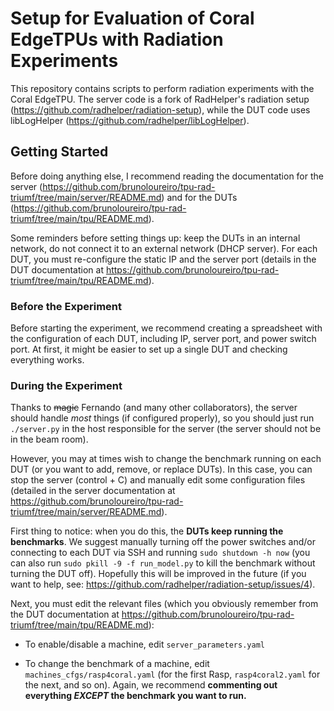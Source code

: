 # Setup for Evaluation of Coral EdgeTPUs with Radiation Experiments

This repository contains scripts to perform radiation experiments with the Coral EdgeTPU. The server code is a fork of RadHelper's radiation setup (https://github.com/radhelper/radiation-setup), while the DUT code uses libLogHelper (https://github.com/radhelper/libLogHelper).

## Getting Started

Before doing anything else, I recommend reading the documentation for the server (https://github.com/brunoloureiro/tpu-rad-triumf/tree/main/server/README.md) and for the DUTs (https://github.com/brunoloureiro/tpu-rad-triumf/tree/main/tpu/README.md).

Some reminders before setting things up: keep the DUTs in an internal network, do not connect it to an external network (DHCP server). For each DUT, you must re-configure the static IP and the server port (details in the DUT documentation at https://github.com/brunoloureiro/tpu-rad-triumf/tree/main/tpu/README.md).

### Before the Experiment

Before starting the experiment, we recommend creating a spreadsheet with the configuration of each DUT, including IP, server port, and power switch port. At first, it might be easier to set up a single DUT and checking everything works.

### During the Experiment

Thanks to ~~magic~~ Fernando (and many other collaborators), the server should handle *most* things (if configured properly), so you should just run `./server.py` in the host responsible for the server (the server should not be in the beam room).

However, you may at times wish to change the benchmark running on each DUT (or you want to add, remove, or replace DUTs). In this case, you can stop the server (control + C) and manually edit some configuration files (detailed in the server documentation at https://github.com/brunoloureiro/tpu-rad-triumf/tree/main/server/README.md).

First thing to notice: when you do this, the **DUTs keep running the benchmarks**. We suggest manually turning off the power switches and/or connecting to each DUT via SSH and running `sudo shutdown -h now` (you can also run `sudo pkill -9 -f run_model.py` to kill the benchmark without turning the DUT off). Hopefully this will be improved in the future (if you want to help, see: https://github.com/radhelper/radiation-setup/issues/4).

Next, you must edit the relevant files (which you obviously remember from the DUT documentation at https://github.com/brunoloureiro/tpu-rad-triumf/tree/main/tpu/README.md):

- To enable/disable a machine, edit `server_parameters.yaml`

- To change the benchmark of a machine, edit `machines_cfgs/rasp4coral.yaml` (for the first Rasp, `rasp4coral2.yaml` for the next, and so on). Again, we recommend **commenting out everything *EXCEPT* the benchmark you want to run.**